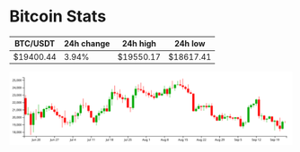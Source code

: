# Bitcoin Stats

BTC/USDT|24h change|24h high|24h low|
|---|---|---|---|
|$19400.44|3.94%|$19550.17|$18617.41|

<img src="./chart.svg">
